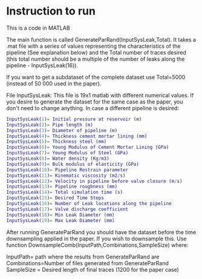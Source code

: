 # Instruction to run 

This is a code in MATLAB

The main function is called GenerateParRand(InputSysLeak,Total). It takes a .mat file with a series of values representing the characteristics of the pipeline (See explanation below) and the Total number of traces desired (this total number should be a multiple of the number of leaks along the pipeline - InputSysLeak(16)).

If you want to get a subdataset of the complete dataset use Total=5000 (instead of 50 000 used in the paper). 

File InputSysLeak: This file is 19x1 matlab with different numerical values. If you desire to generate the dataset for the same case as the paper, you don't need to change anything. In case a different pipeline is desired:

``` matlab
InputSysLeak(1)= Initial pressure at reservoir (m)
InputSysLeak(2)= Pipe length (m)
InputSysLeak(3)= Diameter of pipeline (m)
InputSysLeak(4)= Thickness cement mortar lining (mm)
InputSysLeak(5)= Thickness steel (mm)
InputSysLeak(6)= Young Modulus of Cement Mortar Lining (GPa)
InputSysLeak(7)= Young Modulus of Steel (GPa)
InputSysLeak(8)= Water density (Kg/m3)
InputSysLeak(9)= Bulk modulus of elasticity (GPa)
InputSysLeak(10)= Pipeline Restrain parameter
InputSysLeak(11)= Kinematic viscosity (m2/s)
InputSysLeak(12)= Velocity in pipeline before valvo closure (m/s)
InputSysLeak(13)= Pipeline roughness (mm)
InputSysLeak(14)= Total simulation time (s)
InputSysLeak(15)= Desired Time Steps
InputSysLeak(16)= Number of Leak locations along the pipeline
InputSysLeak(17)= Valve discharge coefficient
InputSysLeak(18)= Min Leak Diameter (mm)
InputSysLeak(19)= Max Leak Diameter (mm)
```

After running GenerateParRand you should have the dataset before the time downsampling applied in the paper. If you wish to downsample this. Use function DownsampleComb(InputPath,Combinations,SampleSize) where:

InputPath= path where the results from GenerateParRand are
Combinations=Number of files generated from GenerateParRand
SampleSize = Desired length of final traces (1200 for the paper case)
